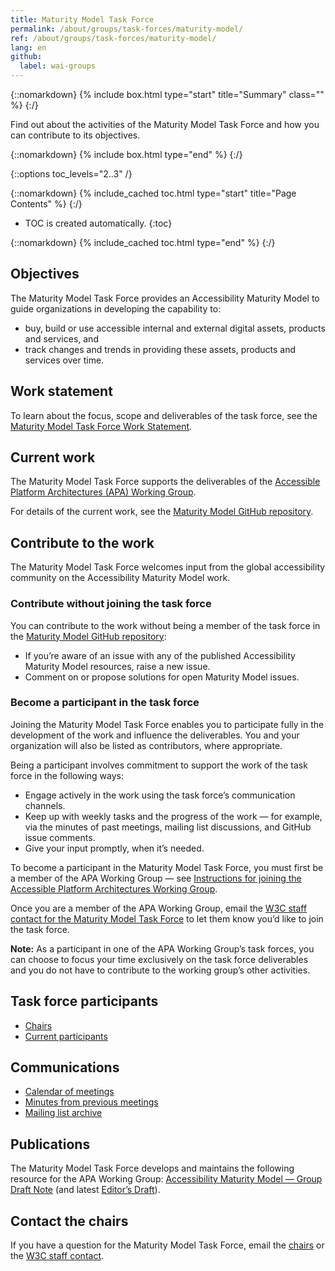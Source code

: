 ```yaml
---
title: Maturity Model Task Force
permalink: /about/groups/task-forces/maturity-model/
ref: /about/groups/task-forces/maturity-model/
lang: en
github:
  label: wai-groups
---
```


{::nomarkdown}
{% include box.html type="start" title="Summary" class="" %}
{:/}

Find out about the activities of the Maturity Model Task Force and how you can contribute to its objectives.

{::nomarkdown}
{% include box.html type="end" %}
{:/}

{::options toc_levels="2..3" /}

{::nomarkdown}
{% include_cached toc.html type="start" title="Page Contents" %}
{:/}

-   TOC is created automatically.
{:toc}

{::nomarkdown}
{% include_cached toc.html type="end" %}
{:/}

## Objectives

The Maturity Model Task Force provides an Accessibility Maturity Model to guide organizations in developing the capability to:

- buy, build or use accessible internal and external digital assets, products and services, and
- track changes and trends in providing these assets, products and services over time.

## Work statement

To learn about the focus, scope and deliverables of the task force, see the [Maturity Model Task Force Work Statement](/about/groups/task-forces/maturity-model/work-statement/).

## Current work

The Maturity Model Task Force supports the deliverables of the [Accessible Platform Architectures (APA) Working Group](/about/groups/apawg/).

For details of the current work, see the [Maturity Model GitHub repository](https://github.com/w3c/maturity-model/).

## Contribute to the work

The Maturity Model Task Force welcomes input from the global accessibility community on the Accessibility Maturity Model work.

### Contribute without joining the task force

You can contribute to the work without being a member of the task force in the [Maturity Model GitHub repository](https://github.com/w3c/maturity-model/issues):
* If you’re aware of an issue with any of the published Accessibility Maturity Model resources, raise a new issue.
* Comment on or propose solutions for open Maturity Model issues.

### Become a participant in the task force

Joining the Maturity Model Task Force enables you to participate fully in the development of the work and influence the deliverables. You and your organization will also be listed as contributors, where appropriate.

Being a participant involves commitment to support the work of the task force in the following ways:

* Engage actively in the work using the task force’s communication channels.
* Keep up with weekly tasks and the progress of the work &mdash; for example, via the minutes of past meetings, mailing list discussions, and GitHub issue comments.
* Give your input promptly, when it’s needed.

To become a participant in the Maturity Model Task Force, you must first be a member of the APA Working Group &mdash; see [Instructions for joining the Accessible Platform Architectures Working Group](https://www.w3.org/groups/wg/apa/instructions/).

Once you are a member of the APA Working Group, email the [W3C staff contact for the Maturity Model Task Force](https://www.w3.org/groups/tf/maturity/participants/#staff) to let them know you’d like to join the task force.

**Note:** As a participant in one of the APA Working Group’s task forces, you can choose to focus your time exclusively on the task force deliverables and you do not have to contribute to the working group’s other activities.

## Task force participants

* [Chairs](https://www.w3.org/groups/tf/maturity/participants/#chairs)
* [Current participants](https://www.w3.org/groups/tf/maturity/participants/#participants)

## Communications

* [Calendar of meetings](https://www.w3.org/groups/tf/maturity/calendar/)
* [Minutes from previous meetings](https://www.w3.org/WAI/APA/task-forces/maturity-model/minutes)
* [Mailing list archive](https://lists.w3.org/Archives/Public/public-maturity/)

## Publications

The Maturity Model Task Force develops and maintains the following resource for the APA Working Group: [Accessibility Maturity Model &mdash; Group Draft Note](https://www.w3.org/TR/maturity-model/) (and latest [Editor’s Draft](https://w3c.github.io/maturity-model/)).

## Contact the chairs

If you have a question for the Maturity Model Task Force, email the [chairs](https://www.w3.org/groups/tf/maturity/participants/#chairs) or the [W3C staff contact](https://www.w3.org/groups/tf/maturity/participants/#staff).
